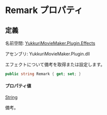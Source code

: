 # Remark プロパティ

## 定義

名前空間: [YukkuriMovieMaker.Plugin.Effects](../..)

アセンブリ: YukkuriMovieMaker.Plugin.dll



エフェクトについて備考を取得または設定します。

```csharp
public string Remark { get; set; }
```

#### プロパティ値
[String](https://learn.microsoft.com/ja-jp/dotnet/api/system.string)

備考。